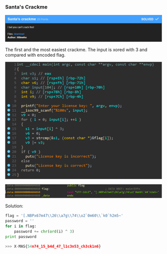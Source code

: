 



### Santa's Crackme

![title](Images/1_title.png)

The first and the most easiest crackme. The input is xored with 3 and compared with encoded flag.

![main](Images/1_main.png)



![flag](Images/1_flag.png)



Solution:

``` python
flag = '[.NBPx67m47\\26\\a7g\\74\\o2`0m60\\`k0`h2m5~'
password = ''
for i in flag:
    password += chr(ord(i) ^ 3)
print password
```

```python 
>>> X-MAS{54n74_15_b4d_47_l1c3n53_ch3ck1n6}
```
